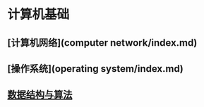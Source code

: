 # 计算机基础

## [计算机网络](computer network/index.md)

## [操作系统](operating system/index.md)

## [数据结构与算法](algorithms/index.md)

